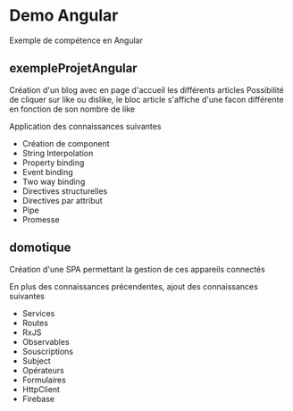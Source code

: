 # Demo Angular

Exemple de compétence en Angular

## exempleProjetAngular

Création d'un blog avec en page d'accueil les différents articles
Possibilité de cliquer sur like ou dislike, le bloc article s'affiche d'une facon différente en fonction de son nombre de like

Application des connaissances suivantes
- Création de component
- String Interpolation
- Property binding
- Event binding
- Two way binding
- Directives structurelles
- Directives par attribut
- Pipe
- Promesse

## domotique

Création d'une SPA permettant la gestion de ces appareils connectés 

En plus des connaissances précendentes, ajout des connaissances suivantes
- Services 
- Routes
- RxJS
- Observables
- Souscriptions
- Subject
- Opérateurs
- Formulaires
- HttpClient
- Firebase
